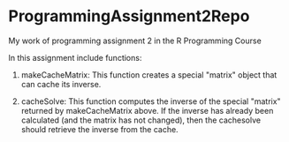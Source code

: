 ProgrammingAssignment2Repo
==========================

My work of programming assignment 2 in the R Programming Course

In this assignment include functions:

1. makeCacheMatrix: This function creates a special "matrix" object that can cache its inverse.

2. cacheSolve: This function computes the inverse of the special "matrix" returned by makeCacheMatrix above. If the inverse has already been calculated (and the matrix has not changed), then the cachesolve should retrieve the inverse from the cache.
